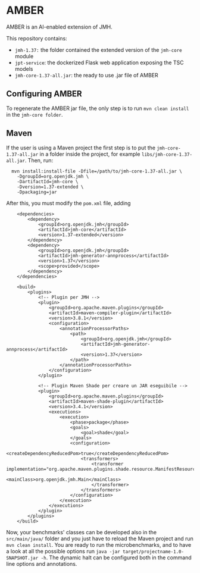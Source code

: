 # AMBER
AMBER is an AI-enabled extension of JMH.

This repository contains: 
- `jmh-1.37:` the folder contained the extended version of the `jmh-core` module
- `jpt-service`: the dockerized Flask web application exposing the TSC models
- `jmh-core-1.37-all.jar`: the ready to use .jar file of AMBER

## Configuring AMBER
To regenerate the AMBER jar file, the only step is to run `mvn clean install` in the `jmh-core folder`.

## Maven
If the user is using a Maven project the first step is to put the `jmh-core-1.37-all.jar` in a folder inside the project, for example `libs/jmh-core-1.37-all.jar`. Then, run:
```
  mvn install:install-file -Dfile=/path/to/jmh-core-1.37-all.jar \
    -DgroupId=org.openjdk.jmh \
    -DartifactId=jmh-core \
    -Dversion=1.37-extended \
    -Dpackaging=jar
```

After this, you must modify the `pom.xml` file, adding
```
    <dependencies>
        <dependency>
            <groupId>org.openjdk.jmh</groupId>
            <artifactId>jmh-core</artifactId>
            <version>1.37-extended</version>
        </dependency>
        <dependency>
            <groupId>org.openjdk.jmh</groupId>
            <artifactId>jmh-generator-annprocess</artifactId>
            <version>1.37</version>
            <scope>provided</scope>
        </dependency>
    </dependencies>

    <build>
        <plugins>
            <!-- Plugin per JMH -->
            <plugin>
                <groupId>org.apache.maven.plugins</groupId>
                <artifactId>maven-compiler-plugin</artifactId>
                <version>3.8.1</version>
                <configuration>
                    <annotationProcessorPaths>
                        <path>
                            <groupId>org.openjdk.jmh</groupId>
                            <artifactId>jmh-generator-annprocess</artifactId>
                            <version>1.37</version>
                        </path>
                    </annotationProcessorPaths>
                </configuration>
            </plugin>

            <!-- Plugin Maven Shade per creare un JAR eseguibile -->
            <plugin>
                <groupId>org.apache.maven.plugins</groupId>
                <artifactId>maven-shade-plugin</artifactId>
                <version>3.4.1</version>
                <executions>
                    <execution>
                        <phase>package</phase>
                        <goals>
                            <goal>shade</goal>
                        </goals>
                        <configuration>
                            <createDependencyReducedPom>true</createDependencyReducedPom>
                            <transformers>
                                <transformer implementation="org.apache.maven.plugins.shade.resource.ManifestResourceTransformer">
                                    <mainClass>org.openjdk.jmh.Main</mainClass>
                                </transformer>
                            </transformers>
                        </configuration>
                    </execution>
                </executions>
            </plugin>
        </plugins>
    </build>
```

Now, your benchmarks' classes can be developed also in the `src/main/java/` folder and you just have to reload the Maven project and run `mvn clean install`.
You are ready to run the microbenchmarks, and to have a look at all the possible options run `java -jar target/projectname-1.0-SNAPSHOT.jar -h`. The dynamic halt can be configured both in the command line options and annotations.
